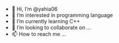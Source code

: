 - 👋 Hi, I’m @yahia06
- 👀 I’m interested in programming language
- 🌱 I’m currently learning C++
- 💞️ I’m looking to collaborate on ...
- 📫 How to reach me ...

<!---
yahia06/yahia06 is a ✨ special ✨ repository because its `README.md` (this file) appears on your GitHub profile.
You can click the Preview link to take a look at your changes.
--->
